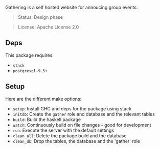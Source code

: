 Gathering is a self hosted website for annoucing group events.

> Status: Design phase

> License: Apache License 2.0

## Deps

This package requires:

- `stack`
- `postgresql-9.5+`

## Setup

Here are the different make options:

- `setup`: Install GHC and deps for the package using stack
- `initdb`: Create the `gather` role and database and the relevant tables
- `build`: Build the haskell package
- `watch`: Continuously build on file changes - good for development
- `run`: Execute the server with the default settings
- `clean_all`: Delete the package build and the database
- `clean_db`: Drop the tables, the database and the 'gather' role

